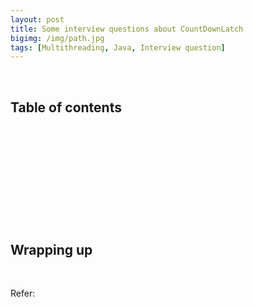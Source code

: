 ```yaml
---
layout: post
title: Some interview questions about CountDownLatch
bigimg: /img/path.jpg
tags: [Multithreading, Java, Interview question]
---
```




<br>

## Table of contents





<br>

## 





<br>

## 





<br>

## 






<br>

## Wrapping up







<br>

Refer:
